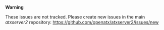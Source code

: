 **Warning**

These issues are not tracked. Please create new issues in the main _atxserver2_
repository: https://github.com/openatx/atxserver2/issues/new

